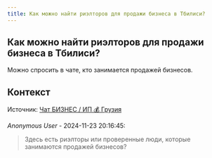 ```yaml
---
title: Как можно найти риэлторов для продажи бизнеса в Тбилиси?
---
```


## Как можно найти риэлторов для продажи бизнеса в Тбилиси?

Можно спросить в чате, кто занимается продажей бизнесов.

## Контекст

Источник: [Чат БИЗНЕС / ИП 💰 Грузия](https://t.me/ip_ge)

_Anonymous User_ - 2024-11-23 20:16:45:

> Здесь есть риэлторы или проверенные люди, которые занимаются продажей бизнесов?
